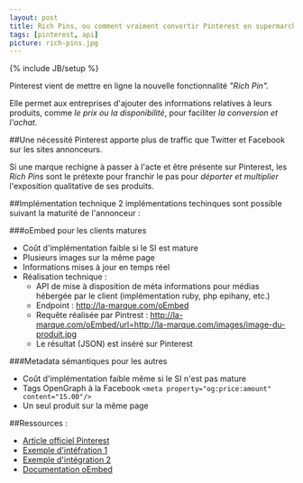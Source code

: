 ```yaml
---
layout: post
title: Rich Pins, ou comment vraiment convertir Pinterest en supermarché
tags: [pinterest, api]
picture: rich-pins.jpg
---
```

{% include JB/setup %}

Pinterest vient de mettre en ligne la nouvelle fonctionnalité _"Rich Pin"._

Elle permet aux entreprises d'ajouter des informations relatives à leurs produits, comme _le prix ou la disponibilité_, pour faciliter _la conversion et l'achat._

##Une nécessité
Pinterest apporte plus de traffic que Twitter et Facebook sur les sites annonceurs.

Si une marque rechigne à passer à l'acte et être présente sur Pinterest, les _Rich Pins_ sont le prétexte pour franchir le pas pour _déporter et multiplier_ l'exposition qualitative de ses produits.

##Implémentation technique
2 implémentations techinques sont possible suivant la maturité de l'annonceur :

###oEmbed pour les clients matures 
- Coût d'implémentation faible si le SI est mature
- Plusieurs images sur la même page
- Informations mises à jour en temps réel
- Réalisation technique :
    - API de mise à disposition de méta informations pour médias hébergée par le client (implémentation ruby, php epihany, etc.)
    - Endpoint : http://la-marque.com/oEmbed
    - Requête réalisée par Pintrest : http://la-marque.com/oEmbed/url=http://la-marque.com/images/image-du-produit.jpg
    - Le résultat (JSON) est inséré sur Pinterest
 
###Metadata sémantiques pour les autres
- Coût d'implémentation faible même si le SI n'est pas mature
- Tags OpenGraph à la Facebook `<meta property="og:price:amount" content="15.00"/>`
- Un seul produit sur la même page

##Ressources :
- [Article officiel Pinterest](http://business.pinterest.com/rich-pins)
- [Exemple d'intéfration 1](http://pinterest.com/pin/424605071088688366)
- [Exemple d'intégration 2](http://pinterest.com/pin/424605071088686147)
- [Documentation oEmbed](http://oembed.com)